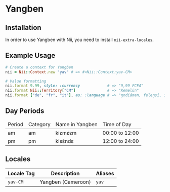 <!-- This file has been generated. Source: languages/_template.md.erb -->

# Yangben

## Installation

In order to use Yangben with Nii, you need to install `nii-extra-locales`.

## Example Usage

``` ruby
# Create a context for Yangben
nii = Nii::Context.new "yav" # => #<Nii::Context:yav-CM>

# Value formatting
nii.format 9.99, style: :currency            # => "9,99 FCFA"
nii.format Nii::Territory["CM"]              # => "Kemelún"
nii.format ["de", "fr", "it"], as: :language # => "ŋndiáman, feleŋsí, itáliɛ"
```

## Day Periods


<table>
  <thead>
    <tr>
      <td>Period</td>
      <td>Category</td>
      <td>Name in Yangben</td>
      <td>Time of Day</td>
    </tr>
  </thead>
  <tbody>
    <tr>
      <td>am</td>
      <td>am</td>
      <td>kiɛmɛ́ɛm</td>
      <td>00:00 to 12:00</td>
    </tr>
    <tr>
      <td>pm</td>
      <td>pm</td>
      <td>kisɛ́ndɛ</td>
      <td>12:00 to 24:00</td>
    </tr>
  </tbody>
</table>



## Locales

<table>
  <thead>
    <tr>
      <th>Locale Tag</th>
      <th>Description</th>
      <th>Aliases</th>
    </tr>
  </thead>
  <tbody>
    <tr>
      <td><code>yav-CM</code></td>
      <td>Yangben (Cameroon)</td>
      <td><code>yav</code></td>
    </tr>
  </tbody>
</table>

